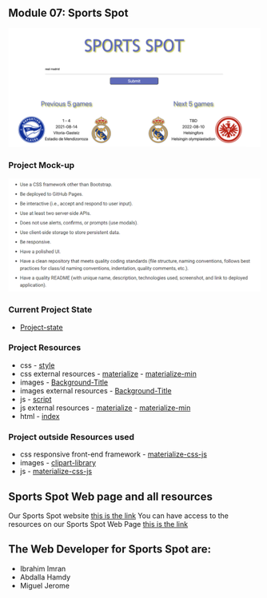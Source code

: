 ## Module 07: Sports Spot

![Sports-Spot-page1](./assets/images/ScreenShootMainPage1.png) 
<!-- ![Sports-Spot-page1](./assets/images/ScreenShootMainPage2.png)  -->

### Project Mock-up

![MOCK-UP](./assets/images/Project-Mock-Up.png)

### Current Project State

* [Project-state](https://github.com/abdallahamdy/sports-spot/issues)

### Project Resources
* css
        - [style](./assets/css/style.css)
* css external resources
        - [materialize](./assets/css/materialize.css)
        - [materialize-min](./assets/css/materialize.min.css)
* images
        - [Background-Title](./assets/images/8cGbezaXi.jpg)
* images external resources
        - [Background-Title](./assets/images/8cGbezaXi.jpg)
* js
        - [script]()
* js external resources
        - [materialize](./assets/js/materialize.js)
        - [materialize-min](./assets/js/materialize.min.js)
* html
        - [index](/index.html)

### Project outside Resources used
* css responsive front-end framework
        - [materialize-css-js](https://materializecss.com/)
* images
        - [clipart-library](http://clipart-library.com/clipart/8cGbezaXi.htm)
* js
        - [materialize-css-js](https://materializecss.com/)


## Sports Spot Web page and all resources

Our Sports Spot website [this is the link](https://abdallahamdy.github.io/sports-spot/) 
You can have access to the resources on our Sports Spot Web Page [this is the link](https://github.com/abdallahamdy/sports-spot) 

## The Web Developer for Sports Spot are:

* Ibrahim Imran
* Abdalla Hamdy
* Miguel Jerome
